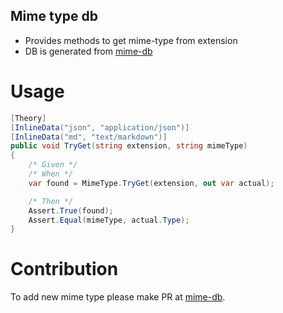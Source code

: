 Mime type db
-------------

* Provides methods to get mime-type from extension
* DB is generated from [mime-db](https://github.com/jshttp/mime-db)

Usage
======

```csharp
[Theory]
[InlineData("json", "application/json")]
[InlineData("md", "text/markdown")]
public void TryGet(string extension, string mimeType)
{
    /* Given */
    /* When */
    var found = MimeType.TryGet(extension, out var actual);

    /* Then */
    Assert.True(found);
    Assert.Equal(mimeType, actual.Type);
}
```

Contribution
============

To add new mime type please make PR at [mime-db](https://github.com/jshttp/mime-db).